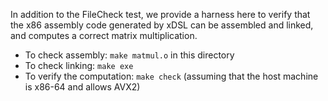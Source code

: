 In addition to the FileCheck test, we provide a harness here to verify that the x86 assembly code generated by xDSL can be assembled and linked, and computes a correct matrix multiplication.
+ To check assembly: `make matmul.o` in this directory
+ To check linking: `make exe`
+ To verify the computation: `make check` (assuming that the host machine is x86-64 and allows AVX2)
